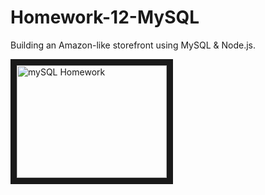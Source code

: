 # Homework-12-MySQL
Building an Amazon-like storefront using MySQL &amp; Node.js.

<a href="http://www.youtube.com/watch?feature=player_embedded&v=7HHlWyQNprA
" target="_blank"><img src="http://img.youtube.com/vi/7HHlWyQNprA/0.jpg" 
alt="mySQL Homework" width="240" height="180" border="10" /></a>